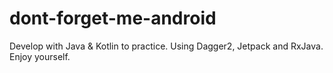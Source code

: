 # dont-forget-me-android

Develop with Java & Kotlin to practice.
Using Dagger2, Jetpack and RxJava. Enjoy yourself.

